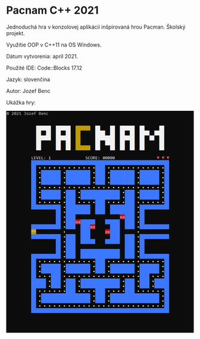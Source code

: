 # Pacnam C++ 2021
Jednoduchá hra v konzolovej aplikácii inšpirovaná hrou Pacman. Školský projekt.

Využitie OOP v C++11 na OS Windows.

Dátum vytvorenia: apríl 2021.

Použité IDE: Code::Blocks 17.12

Jazyk: slovenčina

Autor: Jozef Benc

Ukážka hry:

![Preview](./ukazka.jpg)
